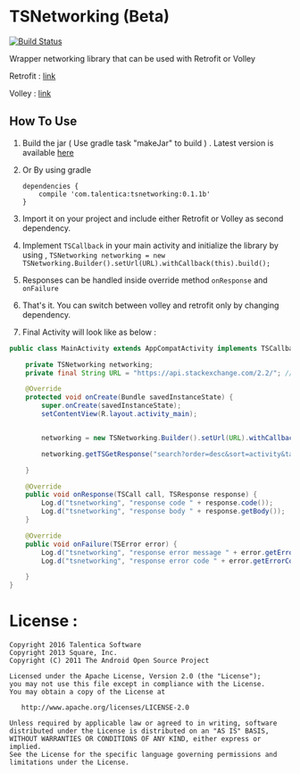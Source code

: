 TSNetworking (Beta)
========
[![Build Status](https://circleci.com/gh/nandankd/TSNetworking.png?circle-token=077917efa95f4392057f11f10ba5353d98a79ab2)](https://circleci.com/gh/nandankd/TSNetworking)


Wrapper networking library that can be used with Retrofit or Volley

Retrofit : [link][1]

Volley : [link][2]


How To Use
--------

1. Build the jar ( Use gradle task "makeJar" to build ) . Latest version is available [here][3]
2. Or By using gradle

    ```
    dependencies {
        compile 'com.talentica:tsnetworking:0.1.1b'
    }
    ```
2. Import it on your project and include either Retrofit or Volley as second dependency.
3. Implement ```TSCallback``` in your main activity and initialize the library by using , ```TSNetworking networking = new TSNetworking.Builder().setUrl(URL).withCallback(this).build();```
4. Responses can be handled inside override method ```onResponse``` and ```onFailure```
5. That's it. You can switch between volley and retrofit only by changing dependency.
6. Final Activity will look like as below :


```java
public class MainActivity extends AppCompatActivity implements TSCallback {

    private TSNetworking networking;
    private final String URL = "https://api.stackexchange.com/2.2/"; //primary url

    @Override
    protected void onCreate(Bundle savedInstanceState) {
        super.onCreate(savedInstanceState);
        setContentView(R.layout.activity_main);


        networking = new TSNetworking.Builder().setUrl(URL).withCallback(this).build();

        networking.getTSGetResponse("search?order=desc&sort=activity&tagged=android&site=stackoverflow");//get response

    }

    @Override
    public void onResponse(TSCall call, TSResponse response) {
        Log.d("tsnetworking", "response code " + response.code());
        Log.d("tsnetworking", "response body " + response.getBody());
    }

    @Override
    public void onFailure(TSError error) {
        Log.d("tsnetworking", "response error message " + error.getErrorMsg());
        Log.d("tsnetworking", "response error code " + error.getErrorCode());

    }
}
```
License :
=======

    Copyright 2016 Talentica Software
    Copyright 2013 Square, Inc.
    Copyright (C) 2011 The Android Open Source Project

    Licensed under the Apache License, Version 2.0 (the "License");
    you may not use this file except in compliance with the License.
    You may obtain a copy of the License at

       http://www.apache.org/licenses/LICENSE-2.0

    Unless required by applicable law or agreed to in writing, software
    distributed under the License is distributed on an "AS IS" BASIS,
    WITHOUT WARRANTIES OR CONDITIONS OF ANY KIND, either express or implied.
    See the License for the specific language governing permissions and
    limitations under the License.


 [1]: https://github.com/square/retrofit
 [2]: https://android.googlesource.com/platform/frameworks/volley/
[3]: https://github.com/nandankd/TSNetworking/tree/master/tsnetworking/release
